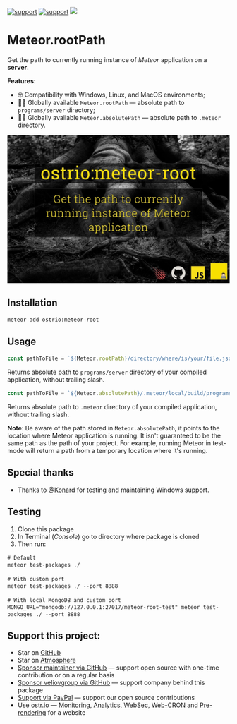 [![support](https://img.shields.io/badge/support-GitHub-white)](https://github.com/sponsors/veliovgroup)
[![support](https://img.shields.io/badge/support-PayPal-white)](https://paypal.me/veliovgroup)
<a href="https://ostr.io/info/built-by-developers-for-developers">
  <img src="https://ostr.io/apple-touch-icon-60x60.png" height="20">
</a>

# Meteor.rootPath

Get the path to currently running instance of *Meteor* application on a __server__.

__Features:__

- 🤓 Compatibility with Windows, Linux, and MacOS environments;
- 👨‍💻 Globally available `Meteor.rootPath` — absolute path to `programs/server` directory;
- 👨‍💻 Globally available `Meteor.absolutePath` — absolute path to `.meteor` directory.

![meteor-root atmosphere library](https://raw.githubusercontent.com/veliovgroup/Meteor-root/master/meteor-root.jpg)

## Installation

```shell
meteor add ostrio:meteor-root
```

## Usage

```js
const pathToFile = `${Meteor.rootPath}/directory/where/is/your/file.json`;
```

Returns absolute path to `programs/server` directory of your compiled application, without trailing slash.

```js
const pathToFile = `${Meteor.absolutePath}/.meteor/local/build/programs/server/directory/where/is/your/file.json`;
```

Returns absolute path to `.meteor` directory of your compiled application, without trailing slash.

__Note__: Be aware of the path stored in `Meteor.absolutePath`, it points to the location where Meteor application is running. It isn't guaranteed to be the same path as the path of your project. For example, running Meteor in test-mode will return a path from a temporary location where it's running.

## Special thanks

- Thanks to [@Konard](https://github.com/Konard) for testing and maintaining Windows support.

## Testing

1. Clone this package
2. In Terminal (*Console*) go to directory where package is cloned
3. Then run:

```shell
# Default
meteor test-packages ./

# With custom port
meteor test-packages ./ --port 8888

# With local MongoDB and custom port
MONGO_URL="mongodb://127.0.0.1:27017/meteor-root-test" meteor test-packages ./ --port 8888
```

## Support this project:

- Star on [GitHub](https://github.com/veliovgroup/Meteor-root)
- Star on [Atmosphere](https://atmospherejs.com/ostrio/meteor-root)
- [Sponsor maintainer via GitHub](https://github.com/sponsors/dr-dimitru) — support open source with one-time contribution or on a regular basis
- [Sponsor veliovgroup via GitHub](https://github.com/sponsors/veliovgroup) — support company behind this package
- [Support via PayPal](https://paypal.me/veliovgroup) — support our open source contributions
- Use [ostr.io](https://ostr.io) — [Monitoring](https://snmp-monitoring.com), [Analytics](https://ostr.io/info/web-analytics), [WebSec](https://domain-protection.info), [Web-CRON](https://web-cron.info) and [Pre-rendering](https://prerendering.com) for a website
